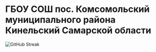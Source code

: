# ГБОУ СОШ пос. Комсомольский муниципального района Кинельский Самарской области

![GitHub Streak](http://github-readme-streak-stats.herokuapp.com?user=ProjectSoft-STUDIONIONS&theme=dark&hide_border=true&locale=ru&date_format=n%2Fj%5B%2FY%5D)
